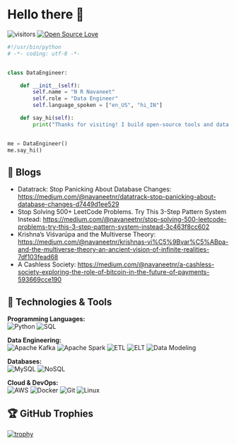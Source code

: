 # Hello there 👋

![visitors](https://visitor-badge.laobi.icu/badge?page_id=nrnavaneet.nrnavaneet)
[![Open Source Love](https://badges.frapsoft.com/os/v1/open-source.svg?v=102)](https://github.com/ellerbrock/open-source-badge/)

```python
#!/usr/bin/python
# -*- coding: utf-8 -*-


class DataEngineer:

    def __init__(self):
        self.name = "N R Navaneet"
        self.role = "Data Engineer"
        self.language_spoken = ["en_US", "hi_IN"]

    def say_hi(self):
        print("Thanks for visiting! I build open-source tools and data pipelines.")


me = DataEngineer()
me.say_hi()
```
## 📝 Blogs

- Datatrack: Stop Panicking About Database Changes: https://medium.com/@navaneetnr/datatrack-stop-panicking-about-database-changes-d7449d1ee529
- Stop Solving 500+ LeetCode Problems. Try This 3-Step Pattern System Instead: https://medium.com/@navaneetnr/stop-solving-500-leetcode-problems-try-this-3-step-pattern-system-instead-3c463f8cc602
- Krishna’s Viśvarūpa and the Multiverse Theory: https://medium.com/@navaneetnr/krishnas-vi%C5%9Bvar%C5%ABpa-and-the-multiverse-theory-an-ancient-vision-of-infinite-realities-7df103fead68
- A Cashless Society: https://medium.com/@navaneetnr/a-cashless-society-exploring-the-role-of-bitcoin-in-the-future-of-payments-593669cce190


## 🔧 Technologies & Tools

**Programming Languages:**  
![Python](https://img.shields.io/badge/Code-Python-informational?style=flat&logo=python&logoColor=white&color=6aa6f8)
![SQL](https://img.shields.io/badge/Code-SQL-informational?style=flat&logo=sqlite&logoColor=white&color=6aa6f8)

**Data Engineering:**  
![Apache Kafka](https://img.shields.io/badge/Stream-Apache_Kafka-informational?style=flat&logo=apache-kafka&logoColor=white&color=6aa6f8)
![Apache Spark](https://img.shields.io/badge/Compute-Apache_Spark-informational?style=flat&logo=apache-spark&logoColor=white&color=6aa6f8)
![ETL](https://img.shields.io/badge/Process-ETL-informational?style=flat&logo=dataiku&logoColor=white&color=6aa6f8)
![ELT](https://img.shields.io/badge/Process-ELT-informational?style=flat&logo=dataiku&logoColor=white&color=6aa6f8)
![Data Modeling](https://img.shields.io/badge/Modeling-Data_Modeling-informational?style=flat&logo=databricks&logoColor=white&color=6aa6f8)

**Databases:**  
![MySQL](https://img.shields.io/badge/DB-MySQL-informational?style=flat&logo=mysql&logoColor=white&color=6aa6f8)
![NoSQL](https://img.shields.io/badge/DB-NoSQL-informational?style=flat&logo=mongodb&logoColor=white&color=6aa6f8)

**Cloud & DevOps:**  
![AWS](https://img.shields.io/badge/Cloud-AWS-informational?style=flat&logo=amazon-aws&logoColor=white&color=6aa6f8)
![Docker](https://img.shields.io/badge/DevOps-Docker-informational?style=flat&logo=docker&logoColor=white&color=6aa6f8)
![Git](https://img.shields.io/badge/VCS-Git-informational?style=flat&logo=git&logoColor=white&color=6aa6f8)
![Linux](https://img.shields.io/badge/OS-Linux-informational?style=flat&logo=linux&logoColor=white&color=6aa6f8)


<!-- ## &#x1f4c8; GitHub Stats

<a href="https://github.com/nrnavaneet/nrnavaneeta">
  <img align="center" src="https://github-readme-stats.vercel.app/api/top-langs/?username=nrnavaneet&hide=c%2B%2B,c,matlab,assembly&title_color=6aa6f8&text_color=8a919a&icon_color=6aa6f8&bg_color=22272e" alt="Navaneet's GitHub Stats" />
</a>

<a href="https://github.com/nrnavaneet/nrnavaneet">
  <img align="center" src="https://github-readme-stats.vercel.app/api?username=nrnavaneet&show_icons=true&line_height=27&count_private=true&title_color=6aa6f8&text_color=8a919a&icon_color=6aa6f8&bg_color=22272e" alt="Navaneet's GitHub Stats" />
</a> -->

## 🏆 GitHub Trophies

[![trophy](https://github-profile-trophy.vercel.app/?username=zhenye-na&theme=nord&column=7)](https://github.com/ryo-ma/github-profile-trophy)

